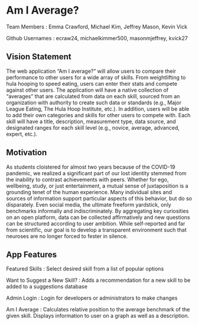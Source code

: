 <h1> Am I Average? </h1>


<p>Team Members : Emma Crawford, Michael Kim, Jeffrey Mason, Kevin Vick </p>
<o>Github Usernames : ecraw24, michaelkimmer500, masonmjeffrey, kvick27

<h2> Vision Statement </h2>
The web application “Am I average?” will allow users to compare their performance to other users for a wide array of skills. From weightlifting to hula hooping to speed eating, users can enter their stats and compete against other users. The application will have a native collection of “averages” that are calculated from data on each skill, sourced from an organization with authority to create such data or standards (e.g., Major League Eating, The Hula Hoop Institute, etc.). In addition, users will be able to add their own categories and skills for other users to compete with. Each skill will have a title, description, measurement type, data source, and designated ranges for each skill level (e.g., novice, average, advanced, expert, etc.). 

<h2> Motivation </h2>

As students cloistered for almost two years because of the COVID-19 pandemic, we realized a significant part of our lost identity stemmed from the inability to contrast achievements with peers. Whether for ego, wellbeing, study, or just entertainment, a mutual sense of juxtaposition is a grounding tenet of the human experience. Many individual sites and sources of information support particular aspects of this behavior, but do so disparately. Even social media, the ultimate freeform yardstick, only benchmarks informally and indiscriminately. By aggregating key curiosities on an open platform, data can be collected affirmatively and new questions can be structured according to user ambition. While self-reported and far from scientific, our goal is to develop a transparent environment such that neuroses are no longer forced to fester in silence.

<h2> App Features </h2>

Featured Skills : Select desired skill from a list of popular options

Want to Suggest a New Skill? : Adds a recommendation for a new skill to be added to a suggestions database

Admin Login : Login for developers or administrators to make changes

Am I Average : Calculates relative position to the average benchmark of the given skill. Displays information to user on a graph as well as a description.

